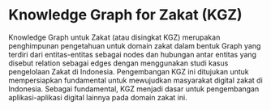 # Knowledge Graph for Zakat (KGZ)
Knowledge Graph untuk Zakat (atau disingkat KGZ) merupakan penghimpunan pengetahuan untuk domain zakat dalam bentuk Graph yang terdiri dari entitas-entitas sebagai nodes 
dan hubungan antar entitas yang disebut relation sebagai edges dengan menggunakan studi kasus pengelolaan Zakat di Indonesia. Pengembangan KGZ ini ditujukan untuk mempersiapkan fundamental untuk mewujudkan masyarakat digital zakat di Indonesia.
Sebagai fundamental, KGZ menjadi dasar untuk pengembangan aplikasi-aplikasi digital lainnya pada domain zakat ini.